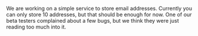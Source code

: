We are working on a simple service to store email addresses. Currently you can only store 10 addresses, but that should be enough for now. One of our beta testers complained about a few bugs, but we think they were just reading too much into it. 
